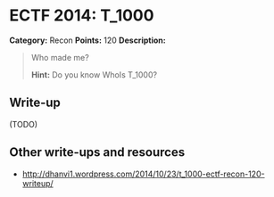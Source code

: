 # ECTF 2014: T_1000

**Category:** Recon
**Points:** 120
**Description:**

> Who made me?
>
> **Hint:** Do you know WhoIs T_1000?

## Write-up

(TODO)

## Other write-ups and resources

* <http://dhanvi1.wordpress.com/2014/10/23/t_1000-ectf-recon-120-writeup/>